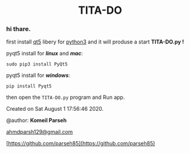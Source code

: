 <p align="center">
<h1 align="center"> TITA-DO</h1>
</p>

### hi thare.

first install [qt5](https://www.qt.io/) libery for [python3](https://python.org/downloads) and it will produse a start **TITA-DO.py !**

pyqt5 install for ***linux*** and ***mac***:
 
`sudo pip3 install PyQt5`

pyqt5 install for ***windows***:

`pip install Pyqt5`

then open the `TITA-DO.py` program and Run app.

Created on Sat August 1 17:56:46 2020.

@author: **Komeil Parseh**

[ahmdparsh129@gmail.com](mailto:ahmdparsh129@gmail.com)

[https://github.com/parseh85](https://github.com/parseh85)
